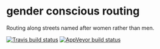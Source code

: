 <!-- README.md is generated from README.Rmd. Please edit that file -->

# gender conscious routing

Routing along streets named after women rather than men.

<!-- badges: start -->

[![Travis build
status](https://travis-ci.org/mpadge/gender-correct-routing.svg?branch=master)](https://travis-ci.org/mpadge/gender-correct-routing)
[![AppVeyor build
status](https://ci.appveyor.com/api/projects/status/github/mpadge/gender-correct-routing?branch=master&svg=true)](https://ci.appveyor.com/project/mpadge/gender-correct-routing)
<!-- badges: end -->
